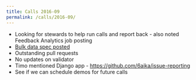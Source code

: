 ```yaml
---
title: Calls 2016-09
permalink: /calls/2016-09/
---
```


- Looking for stewards to help run calls and report back - also noted Feedback Analytics job posting
- [Bulk data spec posted](/GeoReport/bulk)
- Outstanding pull requests
- No updates on validator
- Timo mentioned Django app - https://github.com/6aika/issue-reporting
- See if we can schedule demos for future calls
